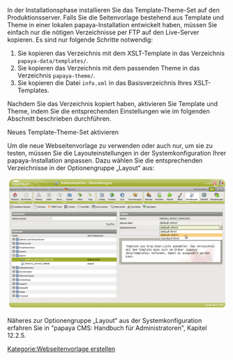 
In der Installationsphase installieren Sie das Template-Theme-Set auf den Produktionsserver. Falls Sie die Seitenvorlage bestehend aus Template und Theme in einer lokalen papaya-Installation entwickelt haben, müssen Sie einfach nur die nötigen Verzeichnisse per FTP auf den Live-Server kopieren. Es sind nur folgende Schritte notwendig:

1.  Sie kopieren das Verzeichnis mit dem XSLT-Template in das Verzeichnis `papaya-data/templates/`.
2.  Sie kopieren das Verzeichnis mit dem passenden Theme in das Verzeichnis `papaya-theme/`.
3.  Sie kopieren die Datei `info.xml` in das Basisverzeichnis Ihres XSLT-Templates.

Nachdem Sie das Verzeichnis kopiert haben, aktivieren Sie Template und Theme, indem Sie die entsprechenden Einstellungen wie im folgenden Abschnitt beschrieben durchführen.

Neues Template-Theme-Set aktivieren

Um die neue Webseitenvorlage zu verwenden oder auch nur, um sie zu testen, müssen Sie die Layouteinstellungen in der Systemkonfiguration Ihrer papaya-Installation anpassen. Dazu wählen Sie die entsprechenden Verzeichnisse in der Optionengruppe „Layout“ aus:

![File: Layouteinstellungen ändern](../images/XMLpapayaLayoutAnpassen.png)

Näheres zur Optionengruppe „Layout“ aus der Systemkonfiguration erfahren Sie in "papaya CMS: Handbuch für Administratoren", Kapitel 12.2.5.

[Kategorie:Webseitenvorlage erstellen](../export_de/Kategorie:Webseitenvorlage_erstellen.md)
